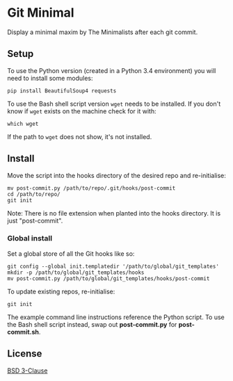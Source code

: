 # Git Minimal

Display a minimal maxim by The Minimalists after each git commit.

## Setup

To use the Python version (created in a Python 3.4 environment)
you will need to install some modules:

    pip install BeautifulSoup4 requests

To use the Bash shell script version `wget` needs to be installed.
If you don't know if `wget` exists on the machine check for it with:

    which wget

If the path to `wget` does not show, it's not installed.

## Install

Move the script into the hooks directory of the desired repo
and re-initialise:

    mv post-commit.py /path/to/repo/.git/hooks/post-commit
    cd /path/to/repo/
    git init

Note: There is no file extension when planted into the hooks directory.
It is just "post-commit".

### Global install

Set a global store of all the Git hooks like so:

    git config --global init.templatedir '/path/to/global/git_templates'
    mkdir -p /path/to/global/git_templates/hooks
    mv post-commit.py /path/to/global/git_templates/hooks/post-commit

To update existing repos, re-initialise:

    git init

The example command line instructions reference the Python script.
To use the Bash shell script instead, swap out
**post-commit.py** for **post-commit.sh**.

## License

[BSD 3-Clause](http://opensource.org/licenses/BSD-3-Clause)
